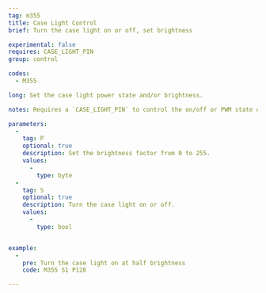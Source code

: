 ```yaml
---
tag: m355
title: Case Light Control
brief: Turn the case light on or off, set brightness

experimental: false
requires: CASE_LIGHT_PIN
group: control

codes:
  - M355

long: Set the case light power state and/or brightness.

notes: Requires a `CASE_LIGHT_PIN` to control the on/off or PWM state of the case light. The pin will need to be a 12V MOSFET pin with PWM control, or a signal pin connected to a MOSFET or relay to control the higher current required for the light.

parameters:
  -
    tag: P
    optional: true
    description: Set the brightness factor from 0 to 255.
    values:
      -
        type: byte
  -
    tag: S
    optional: true
    description: Turn the case light on or off.
    values:
      -
        type: bool


example:
  -
    pre: Turn the case light on at half brightness
    code: M355 S1 P128

---
```


